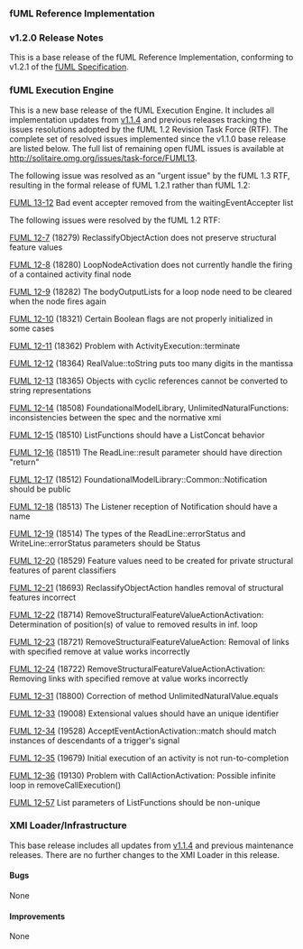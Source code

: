 ### fUML Reference Implementation
### v1.2.0 Release Notes

This is a base release of the fUML Reference Implementation, conforming to v1.2.1 of the [fUML Specification](http://www.omg.org/spec/FUML/1.2.1).

### fUML Execution Engine

This is a new base release of the fUML Execution Engine. It includes all implementation updates from [v1.1.4](./fuml-1.1.4.md) and previous
releases tracking the issues resolutions adopted by the fUML 1.2 Revision Task Force (RTF). The complete set of resolved issues implemented 
since the v1.1.0 base release are listed below. The full list of remaining open fUML issues is available at http://solitaire.omg.org/issues/task-force/FUML13.

The following issue was resolved as an "urgent issue" by the fUML 1.3 RTF, resulting in the formal release of fUML 1.2.1 rather
than fUML 1.2:

[FUML 13-12](http://issues.omg.org/issues/task-force/FUML13#issue-38461) Bad event accepter removed from the waitingEventAccepter list

The following issues were resolved by the fUML 1.2 RTF:

[FUML 12-7](http://solitaire.omg.org/issues/task-force/FUML12#issue-16432) (18279) ReclassifyObjectAction does not preserve structural feature values

[FUML 12-8](http://solitaire.omg.org/issues/task-force/FUML12#issue-16433) (18280) LoopNodeActivation does not currently handle the firing of a contained activity final node  

[FUML 12-9](http://solitaire.omg.org/issues/task-force/FUML12#issue-16434) (18282) The bodyOutputLists for a loop node need to be cleared when the node fires again  

[FUML 12-10](http://solitaire.omg.org/issues/task-force/FUML12#issue-16435) (18321) Certain Boolean flags are not properly initialized in some cases 

[FUML 12-11](http://solitaire.omg.org/issues/task-force/FUML12#issue-16436) (18362) Problem with ActivityExecution::terminate  

[FUML 12-12](http://solitaire.omg.org/issues/task-force/FUML12#issue-16437) (18364) RealValue::toString puts too many digits in the mantissa  

[FUML 12-13](http://solitaire.omg.org/issues/task-force/FUML12#issue-16438) (18365) Objects with cyclic references cannot be converted to string representations

[FUML 12-14](http://solitaire.omg.org/issues/task-force/FUML12#issue-16439) (18508) FoundationalModelLibrary, UnlimitedNaturalFunctions: inconsistencies between the spec and the normative xmi

[FUML 12-15](http://solitaire.omg.org/issues/task-force/FUML12#issue-16440) (18510) ListFunctions should have a ListConcat behavior

[FUML 12-16](http://solitaire.omg.org/issues/task-force/FUML12#issue-16441) (18511) The ReadLine::result parameter should have direction "return"

[FUML 12-17](http://solitaire.omg.org/issues/task-force/FUML12#issue-16442) (18512) FoundationalModelLibrary::Common::Notification should be public

[FUML 12-18](http://solitaire.omg.org/issues/task-force/FUML12#issue-16443) (18513) The Listener reception of Notification should have a name

[FUML 12-19](http://solitaire.omg.org/issues/task-force/FUML12#issue-16444) (18514) The types of the ReadLine::errorStatus and WriteLine::errorStatus parameters should be Status

[FUML 12-20](http://solitaire.omg.org/issues/task-force/FUML12#issue-16445) (18529) Feature values need to be created for private structural features of parent classifiers

[FUML 12-21](http://solitaire.omg.org/issues/task-force/FUML12#issue-16446) (18693) ReclassifyObjectAction handles removal of structural features incorrect

[FUML 12-22](http://solitaire.omg.org/issues/task-force/FUML12#issue-16447) (18714) RemoveStructuralFeatureValueActionActivation: Determination of position(s) of value to removed results in inf. loop

[FUML 12-23](http://solitaire.omg.org/issues/task-force/FUML12#issue-16448) (18721) RemoveStructuralFeatureValueAction: Removal of links with specified remove at value works incorrectly

[FUML 12-24](http://solitaire.omg.org/issues/task-force/FUML12#issue-16449) (18722) RemoveStructuralFeatureValueActionActivation: Removing links with specified remove at value works incorrectly

[FUML 12-31](http://solitaire.omg.org/issues/task-force/FUML12#issue-16456) (18800) Correction of method UnlimitedNaturalValue.equals

[FUML 12-33](http://solitaire.omg.org/issues/task-force/FUML12#issue-16458) (19008) Extensional values should have an unique identifier

[FUML 12-34](http://solitaire.omg.org/issues/task-force/FUML12#issue-16459) (19528) AcceptEventActionActivation::match should match instances of descendants of a trigger's signal

[FUML 12-35](http://solitaire.omg.org/issues/task-force/FUML12#issue-16460) (19679) Initial execution of an activity is not run-to-completion

[FUML 12-36](http://solitaire.omg.org/issues/task-force/FUML12#issue-17283) (19130) Problem with CallActionActivation: Possible infinite loop in removeCallExecution()

[FUML 12-57](http://solitaire.omg.org/issues/task-force/FUML12#issue-37808) List parameters of ListFunctions should be non-unique

### XMI Loader/Infrastructure

This base release includes all updates from [v1.1.4](./fuml-1.1.4.md) and previous maintenance releases.
There are no further changes to the XMI Loader in this release.

#### Bugs

None

#### Improvements

None  
